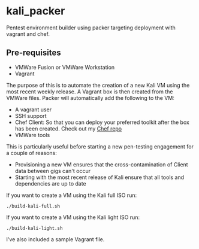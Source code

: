 # kali_packer
Pentest environment builder using packer targeting deployment with vagrant and chef.

## Pre-requisites
- VMWare Fusion or VMWare Workstation
- Vagrant

The purpose of this is to automate the creation of a new Kali VM using the most recent weekly release. A Vagrant box is then created from the VMWare files. Packer will automatically add the following to the VM:
- A vagrant user
- SSH support
- Chef Client: So that you can deploy your preferred toolkit after the box has been created. Check out my <a href="https://github.com/skahwah/chef/tree/master/kali_kitchen">Chef repo</a>
- VMWare tools

This is particularly useful before starting a new pen-testing engagement for a couple of reasons:
- Provisioning a new VM ensures that the cross-contamination of Client data between gigs can't occur
- Starting with the most recent release of Kali ensure that all tools and dependencies are up to date

If you want to create a VM using the Kali full ISO run:
~~~
./build-kali-full.sh
~~~

If you want to create a VM using the Kali light ISO run:
~~~
./build-kali-light.sh
~~~

I've also included a sample Vagrant file.
